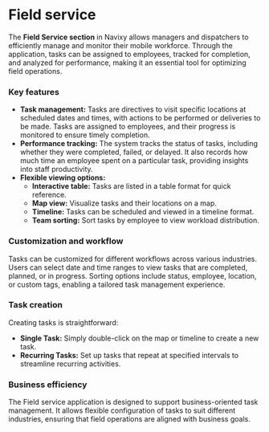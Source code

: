# Field service

The **Field Service section** in Navixy allows managers and dispatchers to efficiently manage and monitor their mobile workforce. Through the application, tasks can be assigned to employees, tracked for completion, and analyzed for performance, making it an essential tool for optimizing field operations.

### Key features

- **Task management:** Tasks are directives to visit specific locations at scheduled dates and times, with actions to be performed or deliveries to be made. Tasks are assigned to employees, and their progress is monitored to ensure timely completion.
- **Performance tracking:** The system tracks the status of tasks, including whether they were completed, failed, or delayed. It also records how much time an employee spent on a particular task, providing insights into staff productivity.
- **Flexible viewing options:**
  - **Interactive table:** Tasks are listed in a table format for quick reference.
  - **Map view:** Visualize tasks and their locations on a map.
  - **Timeline:** Tasks can be scheduled and viewed in a timeline format.
  - **Team sorting:** Sort tasks by employee to view workload distribution.

### Customization and workflow

Tasks can be customized for different workflows across various industries. Users can select date and time ranges to view tasks that are completed, planned, or in progress. Sorting options include status, employee, location, or custom tags, enabling a tailored task management experience.

### Task creation

Creating tasks is straightforward:

- **Single Task:** Simply double-click on the map or timeline to create a new task.
- **Recurring Tasks:** Set up tasks that repeat at specified intervals to streamline recurring activities.

### Business efficiency

The Field service application is designed to support business-oriented task management. It allows flexible configuration of tasks to suit different industries, ensuring that field operations are aligned with business goals.